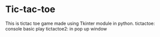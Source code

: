 # Tic-tac-toe
This is tictac toe game made using Tkinter module in python.
tictactoe: console basic play
tictactoe2: in pop up window

